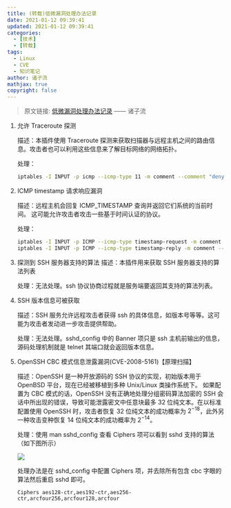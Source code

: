 ```yaml
---
title: (转载)低微漏洞处理办法记录
date: 2021-01-12 09:39:41
updated: 2021-01-12 09:39:41
categories:
  - [技术]
  - [转载]
tags:
  - Linux
  - CVE
  - 知识笔记
author: 诸子流
mathjax: true
copyright: false
---
```


> 原文链接: [低微漏洞处理办法记录](https://www.cnblogs.com/lsdb/p/8204578.html) —— 诸子流

<!--more-->

1. 允许 Traceroute 探测

   描述：本插件使用 Traceroute 探测来获取扫描器与远程主机之间的路由信息。攻击者也可以利用这些信息来了解目标网络的网络拓扑。

   处理：

   ```bash
   iptables -I INPUT -p icmp --icmp-type 11 -m comment --comment "deny traceroute" -j DROP
   ```

2. ICMP timestamp 请求响应漏洞

   描述：远程主机会回复 ICMP_TIMESTAMP 查询并返回它们系统的当前时间。 这可能允许攻击者攻击一些基于时间认证的协议。

   处理：

   ```bash
   iptables -I INPUT -p ICMP --icmp-type timestamp-request -m comment --comment "deny ICMP timestamp" -j DROP
   iptables -I INPUT -p ICMP --icmp-type timestamp-reply -m comment --comment "deny ICMP timestamp" -j DROP
   ```

3. 探测到 SSH 服务器支持的算法
   描述：本插件用来获取 SSH 服务器支持的算法列表

   处理：无法处理。ssh 协议协商过程就是服务端要返回其支持的算法列表。

4. SSH 版本信息可被获取

   描述：SSH 服务允许远程攻击者获得 ssh 的具体信息，如版本号等等。这可能为攻击者发动进一步攻击提供帮助。

   处理：无法处理。sshd_config 中的 Banner 项只是 ssh 主机前输出的信息，源码处理机制就是 telnet 其端口就会返回版本信息。

5. OpenSSH CBC 模式信息泄露漏洞(CVE-2008-5161)【原理扫描】

   描述：OpenSSH 是一种开放源码的 SSH 协议的实现，初始版本用于 OpenBSD 平台，现在已经被移植到多种 Unix/Linux 类操作系统下。
   如果配置为 CBC 模式的话，OpenSSH 没有正确地处理分组密码算法加密的 SSH 会话中所出现的错误，导致可能泄露密文中任意块最多 32 位纯文本。在以标准配置使用 OpenSSH 时，攻击者恢复 32 位纯文本的成功概率为 $2^{-18}$，此外另一种攻击变种恢复 14 位纯文本的成功概率为 $2^{-14}$。

   处理：使用 man sshd_config 查看 Ciphers 项可以看到 sshd 支持的算法（如下图所示）

   ![](https://img.iszy.xyz/1641952164668.png)

   处理办法是在 sshd_config 中配置 Ciphers 项，并去除所有包含 cbc 字眼的算法然后重启 sshd 即可。

   ```config
   Ciphers aes128-ctr,aes192-ctr,aes256-ctr,arcfour256,arcfour128,arcfour
   ```
